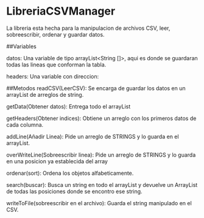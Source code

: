 # LibreriaCSVManager

La libreria esta hecha para la manipulacion de archivos CSV, leer, sobreescribir, ordenar y guardar datos.

##Variables

datos: Una variable de tipo arrayList<String []>, aqui es donde se guardaran todas las lineas que conforman la tabla.

headers: Una variable con 
direccion:

##Metodos
readCSV(LeerCSV): Se encarga de guardar los datos en un arrayList de arreglos de string.

getData(Obtener datos): Entrega todo el arrayList

getHeaders(Obtener indices): Obtiene un arreglo con los primeros datos de cada columna.

addLine(Añadir Linea): Pide un arreglo de STRINGS y lo guarda en el arrayList.

overWriteLine(Sobreescribir linea):  Pide un arreglo de STRINGS y lo guarda en una posicion ya establecida del array 

ordenar(sort): Ordena los objetos alfabeticamente.

search(buscar): Busca un string en todo el arrayList y devuelve un ArrayList de todas las posiciones donde se encontro ese string.

writeToFile(sobreescribir en el archivo): Guarda el string manipulado en el CSV.
